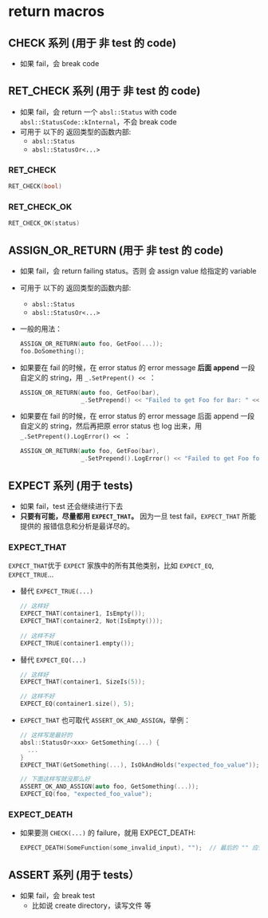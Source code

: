 # return macros

## CHECK 系列 (用于 非 test 的 code)
* 如果 fail，会 break code

## RET_CHECK 系列 (用于 非 test 的 code)
* 如果 fail，会 return 一个 `absl::Status` with code `absl::StatusCode::kInternal`，不会 break code
* 可用于 以下的 返回类型的函数内部:
  * `absl::Status`
  * `absl::StatusOr<...>`
  
### RET_CHECK
```cpp
RET_CHECK(bool)
```
### RET_CHECK_OK
```cpp
RET_CHECK_OK(status)
```

## ASSIGN_OR_RETURN (用于 非 test 的 code)
* 如果 fail，会 return failing status。否则 会 assign value 给指定的 variable
* 可用于 以下的 返回类型的函数内部:
  * `absl::Status`
  * `absl::StatusOr<...>`
 
* 一般的用法：
  ```cpp
  ASSIGN_OR_RETURN(auto foo, GetFoo(...));
  foo.DoSomething();
  ```
* 如果要在 fail 的时候，在 error status 的 error message **后面 append** 一段 自定义的 string，用 `_.SetPrepent() << `：
  ```cpp
  ASSIGN_OR_RETURN(auto foo, GetFoo(bar), 
                   _.SetPrepend() << "Failed to get Foo for Bar: " << bar);
  ```
  
* 如果要在 fail 的时候，在 error status 的 error message 后面 append 一段 自定义的 string，然后再把原 error status 也 log 出来，用 `_.SetPrepent().LogError() << `：
  ```cpp
  ASSIGN_OR_RETURN(auto foo, GetFoo(bar), 
                   _.SetPrepend().LogError() << "Failed to get Foo for Bar: " << bar << ", error status: ");
  ```
  
  
## EXPECT 系列 (用于 tests)
* 如果 fail，test 还会继续进行下去
* **只要有可能，尽量都用 `EXPECT_THAT`。** 因为一旦 test fail，`EXPECT_THAT` 所能提供的 报错信息和分析是最详尽的。

### EXPECT_THAT
`EXPECT_THAT`优于 `EXPECT` 家族中的所有其他类别，比如 `EXPECT_EQ`, `EXPECT_TRUE`... 

* 替代 `EXPECT_TRUE(...)`
  ```cpp
  // 这样好
  EXPECT_THAT(container1, IsEmpty());
  EXPECT_THAT(container2, Not(IsEmpty()));
    
  // 这样不好
  EXPECT_TRUE(container1.empty());
  ```
* 替代 `EXPECT_EQ(...)`
  ```cpp
  // 这样好
  EXPECT_THAT(container1, SizeIs(5));
  
  // 这样不好
  EXPECT_EQ(container1.size(), 5);
  ```
    
* `EXPECT_THAT` 也可取代 `ASSERT_OK_AND_ASSIGN`，举例：
  ```cpp
  // 这样写是最好的
  absl::StatusOr<xxx> GetSomething(...) {
    ...
  }
  EXPECT_THAT(GetSomething(...), IsOkAndHolds("expected_foo_value"));
  
  // 下面这样写就没那么好
  ASSERT_OK_AND_ASSIGN(auto foo, GetSomething(...));
  EXPECT_EQ(foo, "expected_foo_value");
  ```

### EXPECT_DEATH
* 如果要测 `CHECK(...)` 的 failure，就用 EXPECT_DEATH:
  ```cpp
  EXPECT_DEATH(SomeFunction(some_invalid_input), "");  // 最后的 "" 应该是放 expected error message 的地方
  ```

## ASSERT 系列 (用于 tests）
* 如果 fail，会 break test
  * 比如说 create directory，读写文件 等


